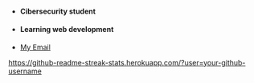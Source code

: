 <ul>
<li><h4>Cibersecurity student</h4></li>
<li><h4>Learning web development</h4></li>
<li><a href='Protoncala@proton.me'>My Email</a></li>
</ul>
  <!---
Calana2/Calana2 is a ✨ special ✨ repository because its `README.md` (this file) appears on your GitHub profile.
You can click the Preview link to take a look at your changes.
--->

https://github-readme-streak-stats.herokuapp.com/?user=your-github-username
